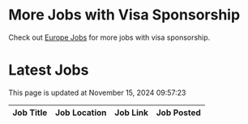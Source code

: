 # More Jobs with Visa Sponsorship

Check out [Europe Jobs](https://github.com/sureshparimi/europejobs#latest-jobs) for more jobs with visa sponsorship.

# Latest Jobs

This page is updated at November 15, 2024 09:57:23

| Job Title | Job Location | Job Link | Job Posted |
| --- | --- | --- | --- |
